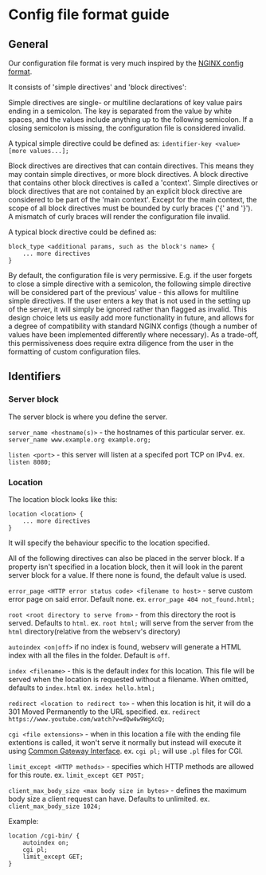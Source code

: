 # Config file format guide

## General
Our configuration file format is very much inspired by the [NGINX config format](http://nginx.org/en/docs/beginners_guide.html#conf_structure).

It consists of 'simple directives' and 'block directives':

Simple directives are single- or multiline declarations of key value pairs ending in a semicolon.
The key is separated from the value by white spaces, and the values include anything up to the following semicolon.
If a closing semicolon is missing, the configuration file is considered invalid.

A typical simple directive could be defined as:
`identifier-key <value> [more values...];`

Block directives are directives that can contain directives. This means they may contain simple directives, or
more block directives. A block directive that contains other block directives is called a 'context'. Simple directives or block directives that are not contained by an explicit block directive are considered to be part of the 'main context'.
Except for the main context, the scope of all block directives must be bounded by curly braces ('{' and '}'). A mismatch of curly braces will render the configuration file invalid.

A typical block directive could be defined as:
```
block_type <additional params, such as the block's name> {
    ... more directives
}
```

By default, the configuration file is very permissive. E.g. if the user forgets to close a simple directive with a semicolon, the following simple directive will be considered part of the previous' value - this allows for multiline simple directives. If the user enters a key that is not used in the setting up of the server, it will simply be ignored rather than flagged as invalid. This design choice lets us easily add more functionality in future, and allows for a degree of compatibility with standard NGINX configs (though a number of values have been implemented differently where necessary).
As a trade-off, this permissiveness does require extra diligence from the user in the formatting of custom configuration files.

## Identifiers

### Server block
The server block is where you define the server.

`server_name <hostname(s)>` - the hostnames of this particular server. ex.
`server_name www.example.org example.org;`

`listen <port>` - this server will listen at a specifed port TCP on IPv4.
ex. `listen 8080;`


### Location
The location block looks like this: 
```
location <location> {
    ... more directives
}
```

It will specify the behaviour specific to the location specified.

All of the following directives can also be placed in the server block. If a property isn't specified in a location block, then it will look in the parent server block for a value. If there none is found, the default value is used.

`error_page <HTTP error status code> <filename to host>` - serve custom error page on said error. Default none.
ex. `error_page 404 not_found.html;`

`root <root directory to serve from>` - from this directory the root is served. Defaults to `html`.
ex. `root html;` will serve from the server from the `html` directory(relative from the webserv's directory)

`autoindex <on|off>` if no index is found, webserv will generate a HTML index with all the files in the folder. Default is `off`.

`index <filename>` - this is the default index for this location. This file will be served when the location is requested without a filename. When omitted, defaults to `index.html`
ex. `index hello.html;`

`redirect <location to redirect to>` - when this location is hit, it will do a 301 Moved Permanently to the URL specified.
ex. `redirect https://www.youtube.com/watch?v=dQw4w9WgXcQ;`

`cgi <file extensions>` - when in this location a file with the ending file extentions is called, it won't serve it normally but instead will execute it using [Common Gateway Interface](https://en.wikipedia.org/wiki/Common_Gateway_Interface).
ex. `cgi pl;` will use `.pl` files for CGI.

`limit_except <HTTP methods>` - specifies which HTTP methods are allowed for this route.
ex. `limit_except GET POST;`

`client_max_body_size <max body size in bytes>` - defines the maximum body size a client request can have. Defaults to unlimited.
ex. `client_max_body_size 1024;`

Example:
```
location /cgi-bin/ {
    autoindex on;
    cgi pl;
    limit_except GET;
}
```
